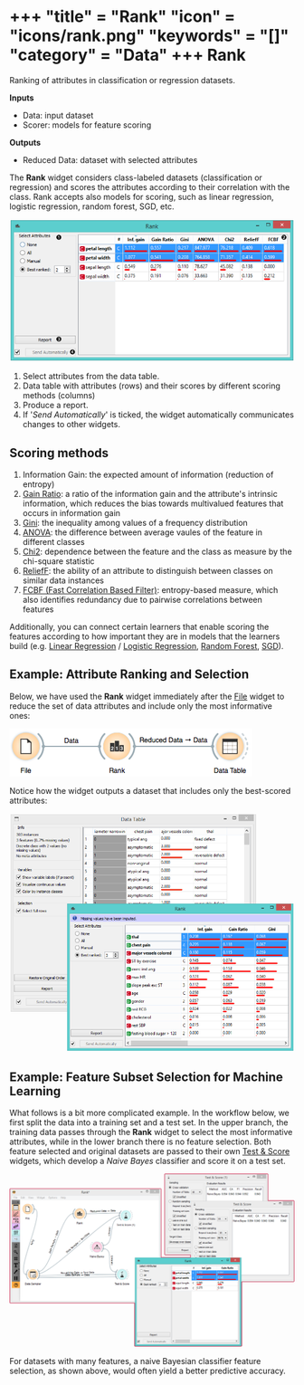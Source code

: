 +++
"title" = "Rank"
"icon" = "icons/rank.png"
"keywords" = "[]"
"category" = "Data"
+++
Rank
====

Ranking of attributes in classification or regression datasets.

**Inputs**

- Data: input dataset
- Scorer: models for feature scoring

**Outputs**

- Reduced Data: dataset with selected attributes

The **Rank** widget considers class-labeled datasets (classification or regression) and scores the attributes according to their correlation with the class. Rank accepts also models for scoring, such as linear regression, logistic regression, random forest, SGD, etc.

![](/images/data/Rank-stamped.png)

1. Select attributes from the data table.
2. Data table with attributes (rows) and their scores by different scoring methods (columns)
3. Produce a report.
4. If '*Send Automatically*' is ticked, the widget automatically communicates changes to other widgets.

Scoring methods
---------------

1. Information Gain: the expected amount of information (reduction of entropy)
2. [Gain Ratio](https://en.wikipedia.org/wiki/Information_gain_ratio): a ratio of the information gain and the attribute's intrinsic information, which reduces the bias towards multivalued features that occurs in information gain
3. [Gini](https://en.wikipedia.org/wiki/Gini_coefficient): the inequality among values of a frequency distribution
4. [ANOVA](https://en.wikipedia.org/wiki/One-way_analysis_of_variance): the difference between average vaules of the feature in different classes
5. [Chi2](https://en.wikipedia.org/wiki/Chi-squared_distribution): dependence between the feature and the class as measure by the chi-square statistic
6. [ReliefF](https://en.wikipedia.org/wiki/Relief_(feature_selection)): the ability of an attribute to distinguish between classes on similar data instances
7. [FCBF (Fast Correlation Based Filter)](https://www.aaai.org/Papers/ICML/2003/ICML03-111.pdf): entropy-based measure, which also identifies redundancy due to pairwise correlations between features

Additionally, you can connect certain learners that enable scoring the features according to how important they are in models that the learners build (e.g. [Linear Regression](/widget-catalog/model/linearregression) / [Logistic Regression](/widget-catalog/model/logisticregression), [Random Forest](/widget-catalog/model/randomforest), [SGD](/widget-catalog/model/stochasticgradient)).

Example: Attribute Ranking and Selection
----------------------------------------

Below,  we have used the **Rank** widget immediately after the [File](/widget-catalog/data/file) widget to reduce the set of data attributes and include only the most informative ones:

![](/images/data/Rank-Select-Schema.png)

Notice how the widget outputs a dataset that includes only the best-scored attributes:

![](/images/data/Rank-Select-Widgets.png)

Example: Feature Subset Selection for Machine Learning
------------------------------------------------------

What follows is a bit more complicated example. In the workflow below, we first split the data into a training set and a test set. In the upper branch, the training data passes through the **Rank** widget to select the most informative attributes, while in the lower branch there is no feature selection. Both feature selected and original datasets are passed to their own [Test & Score](/widget-catalog/evaluation/testandscore) widgets, which develop a *Naive Bayes* classifier and score it on a test set.

![](/images/data/Rank-and-Test.png)

For datasets with many features, a naive Bayesian classifier feature selection, as shown above, would often yield a better predictive accuracy.
